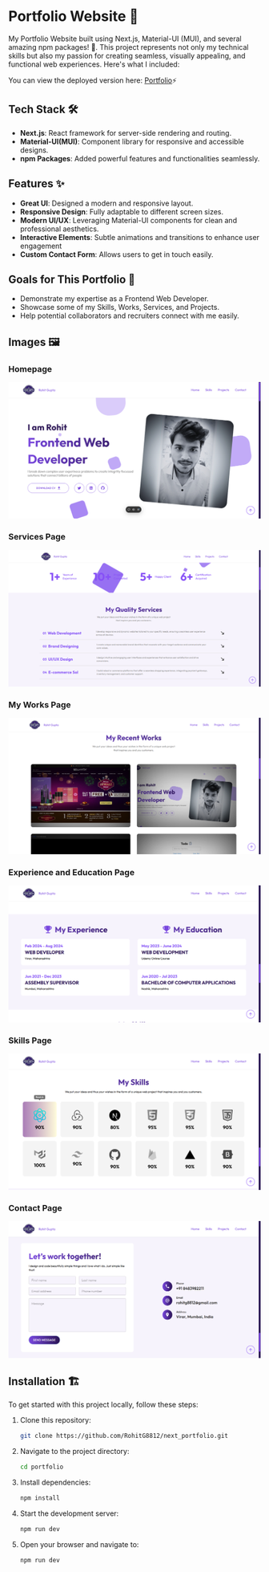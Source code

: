 # Portfolio Website 🌟

My Portfolio Website built using Next.js, Material-UI (MUI), and several amazing npm packages! 🚀. This project represents not only my technical skills but also my passion for creating seamless, visually appealing, and functional web experiences. Here's what I included:

You can view the deployed version here: [Portfolio](https://next-portfolio-rohit.vercel.app/)⚡

## Tech Stack 🛠️

-  **Next.js**: React framework for server-side rendering and routing.
-  **Material-UI(MUI)**: Component library for responsive and accessible designs.
-  **npm Packages**: Added powerful features and functionalities seamlessly.

## Features ✨

- **Great UI**: Designed a modern and responsive layout.
- **Responsive Design**: Fully adaptable to different screen sizes.
- **Modern UI/UX**: Leveraging Material-UI components for clean and professional aesthetics.
- **Interactive Elements**: Subtle animations and transitions to enhance user engagement
- **Custom Contact Form**: Allows users to get in touch easily.

## Goals for This Portfolio 🎯

- Demonstrate my expertise as a Frontend Web Developer.
- Showcase some of my Skills, Works, Services, and Projects.
- Help potential collaborators and recruiters connect with me easily.

## Images 🖼️

### Homepage

![Homepage](https://github.com/RohitG8812/next_portfolio/blob/main/public/preview_images/homePage.png?raw=true)

### Services Page

![Services Page](https://github.com/RohitG8812/next_portfolio/blob/main/public/preview_images/services.png?raw=true)

### My Works Page

![My Works Page](https://github.com/RohitG8812/next_portfolio/blob/main/public/preview_images/works.png?raw=true)

### Experience and Education Page

![Experience and Education Pagae](https://github.com/RohitG8812/next_portfolio/blob/main/public/preview_images/exp-edu.png?raw=true)

### Skills Page

![SKills Page](https://github.com/RohitG8812/next_portfolio/blob/main/public/preview_images/skills.png?raw=true)

### Contact Page

![Contact Page](https://github.com/RohitG8812/next_portfolio/blob/main/public/preview_images/contact.png?raw=true)

## Installation 🏗️

To get started with this project locally, follow these steps:

1. Clone this repository:
   ```bash
   git clone https://github.com/RohitG8812/next_portfolio.git

2. Navigate to the project directory:

   ```bash
   cd portfolio

3. Install dependencies:

   ```bash
   npm install

4. Start the development server:

   ```bash
   npm run dev

5. Open your browser and navigate to:

   ```bash
   npm run dev
    
